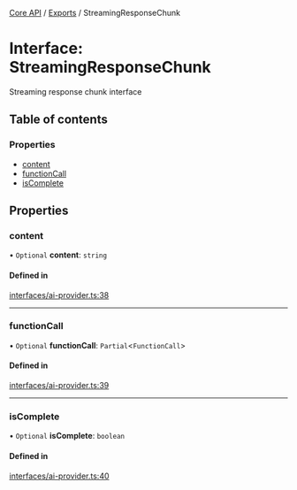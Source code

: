<!-- 
 ⚠️  AUTO-GENERATED FILE - DO NOT EDIT MANUALLY
 This file is automatically generated by scripts/docs-generator.js
 To make changes, edit the source TypeScript files or update the generator script
-->

[Core API](../../) / [Exports](../modules) / StreamingResponseChunk

# Interface: StreamingResponseChunk

Streaming response chunk interface

## Table of contents

### Properties

- [content](StreamingResponseChunk#content)
- [functionCall](StreamingResponseChunk#functioncall)
- [isComplete](StreamingResponseChunk#iscomplete)

## Properties

### content

• `Optional` **content**: `string`

#### Defined in

[interfaces/ai-provider.ts:38](https://github.com/woojubb/robota/blob/8d56176726b5cbc3c1257c839c6ee08ce5478dc7/packages/core/src/interfaces/ai-provider.ts#L38)

___

### functionCall

• `Optional` **functionCall**: `Partial`\<`FunctionCall`\>

#### Defined in

[interfaces/ai-provider.ts:39](https://github.com/woojubb/robota/blob/8d56176726b5cbc3c1257c839c6ee08ce5478dc7/packages/core/src/interfaces/ai-provider.ts#L39)

___

### isComplete

• `Optional` **isComplete**: `boolean`

#### Defined in

[interfaces/ai-provider.ts:40](https://github.com/woojubb/robota/blob/8d56176726b5cbc3c1257c839c6ee08ce5478dc7/packages/core/src/interfaces/ai-provider.ts#L40)
